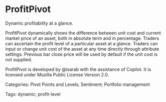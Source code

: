 # ProfitPivot
Dynamic profitability at a glance.

ProfitPivot dynamically shows the difference between unit cost and current market price of an asset, both in absolute term and in percentage. Traders can ascertain the profit level of a particular asset at a glance. Traders can input or change unit cost of the asset at any time directly through attribute settings. Previous bar close price will be used by default if the unit cost is not supplied.

ProfitPivot is developed by @isarab with the assistance of Copilot. It is licensed under Mozilla Public License Version 2.0.

Categories: Pivot Points and Levels; Sentiment; Portfolio management

Tags: dynamic; profit-level
